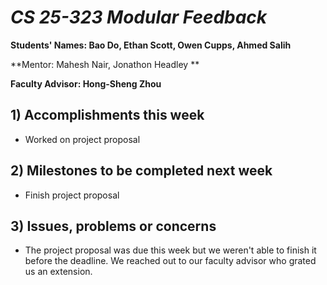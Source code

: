 # *CS 25-323 Modular Feedback*

**Students' Names: Bao Do, Ethan Scott, Owen Cupps, Ahmed Salih**

**Mentor: Mahesh Nair, Jonathon Headley **

**Faculty Advisor: Hong-Sheng Zhou**

## 1) Accomplishments this week ##
   - Worked on project proposal

## 2) Milestones to be completed next week ##
   - Finish project proposal

## 3) Issues, problems or concerns ##
   - The project proposal was due this week but we weren't able to finish it before the deadline. We reached out to our faculty advisor who grated us an extension.

